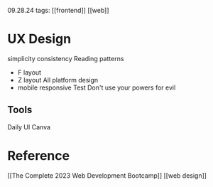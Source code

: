 09.28.24
tags: [[frontend]] [[web]]

# UX Design
simplicity
consistency
Reading patterns
- F layout
- Z layout
All platform design
- mobile responsive
Test
Don't use your powers for evil

## Tools
Daily UI
Canva


# Reference
[[The Complete 2023 Web Development Bootcamp]]
[[web design]]

